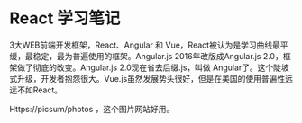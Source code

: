 # React 学习笔记

3大WEB前端开发框架，React、Angular 和 Vue，React被认为是学习曲线最平缓，最稳定，最为普遍使用的框架。Angular.js 2016年改版成Angular.js 2.0，框架做了彻底的改变。Angular.js 2.0现在省去后缀.js，叫做 Angular了。这个陡坡式升级，开发者抱怨很大。Vue.js虽然发展势头很好，但是在美国的使用普遍性远远不如React。



Https://picsum/photos ，这个图片网站好用。



